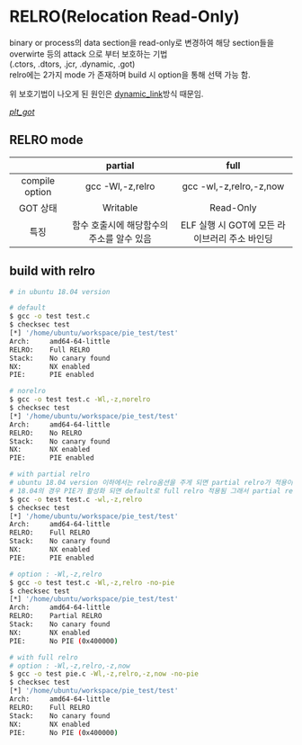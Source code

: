 # RELRO(Relocation Read-Only)
binary or process의 data section을 read-only로 변경하여 해당 section들을 overwirte 등의 attack 으로 부터 보호하는 기법   
(.ctors, .dtors, .jcr, .dynamic, .got)  
relro에는 2가지 mode 가 존재하며 build 시 option을 통해 선택 가능 함.   

위 보호기법이 나오게 된 원인은 [dynamic_link](elf_dynamic_link.md)방식 때문임.   



*[plt_got](elf_dynamic_link.md)*

## RELRO mode 
|                | partial                                   | full                                          |
| :---:          | :---:                                     | :---:                                         |
| compile option | gcc -Wl,-z,relro                          | gcc -wl,-z,relro,-z,now                       |
| GOT 상태       | Writable                                  | Read-Only                                     |
| 특징           | 함수 호출시에 해당함수의 주소를 알수 있음 | ELF 실행 시 GOT에 모든 라이브러리 주소 바인딩 |

## build with relro 
```bash 
# in ubuntu 18.04 version 

# default 
$ gcc -o test test.c 
$ checksec test 
[*] '/home/ubuntu/workspace/pie_test/test'
Arch:     amd64-64-little
RELRO:    Full RELRO
Stack:    No canary found
NX:       NX enabled
PIE:      PIE enabled

# norelro 
$ gcc -o test test.c -Wl,-z,norelro
$ checksec test
[*] '/home/ubuntu/workspace/pie_test/test'
Arch:     amd64-64-little
RELRO:    No RELRO
Stack:    No canary found
NX:       NX enabled
PIE:      PIE enabled

# with partial relro 
# ubuntu 18.04 version 이하에서는 relro옴션을 주게 되면 partial relro가 적용이 되었지만   
# 18.04의 경우 PIE가 활성화 되면 default로 full relro 적용됨 그래서 partial relro 할때 no-pie 옵션을 같이 줘야함
$ gcc -o test test.c -wl,-z,relro
$ checksec test
[*] '/home/ubuntu/workspace/pie_test/test'
Arch:     amd64-64-little
RELRO:    Full RELRO
Stack:    No canary found
NX:       NX enabled
PIE:      PIE enabled

# option : -Wl,-z,relro
$ gcc -o test test.c -Wl,-z,relro -no-pie
$ checksec test
[*] '/home/ubuntu/workspace/pie_test/test'
Arch:     amd64-64-little
RELRO:    Partial RELRO
Stack:    No canary found
NX:       NX enabled
PIE:      No PIE (0x400000)

# with full relro 
# option : -Wl,-z,relro,-z,now
$ gcc -o test pie.c -Wl,-z,relro,-z,now -no-pie
$ checksec test
[*] '/home/ubuntu/workspace/pie_test/test'
Arch:     amd64-64-little
RELRO:    Full RELRO
Stack:    No canary found
NX:       NX enabled
PIE:      No PIE (0x400000)
```



